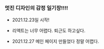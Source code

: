### 멋진 디자인의 감정 일기장!!!!

- 2021.12.23일 시작!

* 리액트는 너무 어렵다. 퇴근도 하고싶다.

* 2021.12.27 메인 페이지 만들었다 정말 어렵다.
